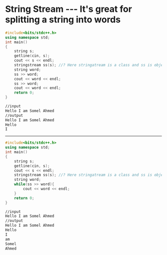 # String Stream --- It's great for splitting a string into words

```c++
#include<bits/stdc++.h>
using namespace std;
int main()
{
    string s;
    getline(cin, s);
    cout << s << endl;
    stringstream ss(s); //? Here stringatream is a class and ss is object
    string word;
    ss >> word;
    cout << word << endl;
    ss >> word;
    cout << word << endl;
    return 0;
}
```
```bash
//input
Hello I am Somel Ahmed
//output
Hello I am Somel Ahmed
Hello
I
```

------------------------------------------------------------------------------------------------------------------------------------

```c++
#include<bits/stdc++.h>
using namespace std;
int main()
{
    string s;
    getline(cin, s);
    cout << s << endl;
    stringstream ss(s); //? Here stringatream is a class and ss is object
    string word;
    while(ss >> word){
        cout << word << endl;
    }
    return 0;
}
```
```bash
//input
Hello I am Somel Ahmed
//output
Hello I am Somel Ahmed
Hello
I
am
Somel
Ahmed
```

